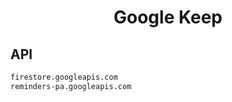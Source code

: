 


<h1 align="center">Google Keep</h1>  


## API


```html
firestore.googleapis.com
reminders-pa.googleapis.com
```  

<br>
